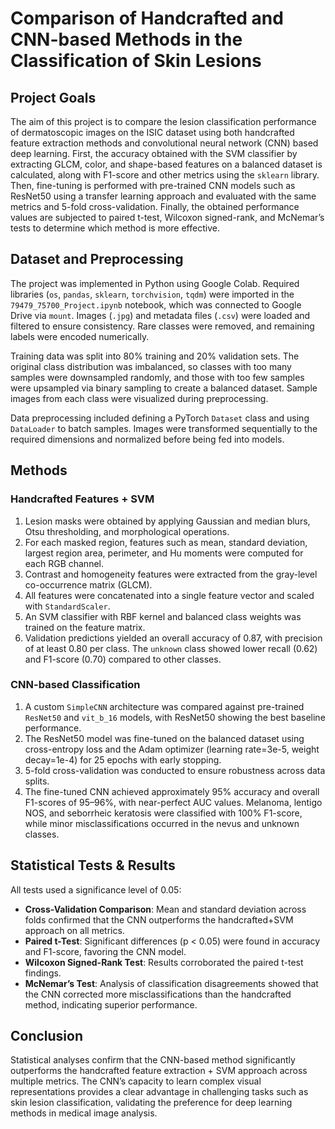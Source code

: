 # Comparison of Handcrafted and CNN-based Methods in the Classification of Skin Lesions

## Project Goals

The aim of this project is to compare the lesion classification performance of dermatoscopic images on the ISIC dataset using both handcrafted feature extraction methods and convolutional neural network (CNN) based deep learning. First, the accuracy obtained with the SVM classifier by extracting GLCM, color, and shape-based features on a balanced dataset is calculated, along with F1-score and other metrics using the `sklearn` library. Then, fine-tuning is performed with pre-trained CNN models such as ResNet50 using a transfer learning approach and evaluated with the same metrics and 5-fold cross-validation. Finally, the obtained performance values are subjected to paired t-test, Wilcoxon signed-rank, and McNemar’s tests to determine which method is more effective.

## Dataset and Preprocessing

The project was implemented in Python using Google Colab. Required libraries (`os`, `pandas`, `sklearn`, `torchvision`, `tqdm`) were imported in the `79479_75700_Project.ipynb` notebook, which was connected to Google Drive via `mount`. Images (`.jpg`) and metadata files (`.csv`) were loaded and filtered to ensure consistency. Rare classes were removed, and remaining labels were encoded numerically.

Training data was split into 80% training and 20% validation sets. The original class distribution was imbalanced, so classes with too many samples were downsampled randomly, and those with too few samples were upsampled via binary sampling to create a balanced dataset. Sample images from each class were visualized during preprocessing.

Data preprocessing included defining a PyTorch `Dataset` class and using `DataLoader` to batch samples. Images were transformed sequentially to the required dimensions and normalized before being fed into models.

## Methods

### Handcrafted Features + SVM

1. Lesion masks were obtained by applying Gaussian and median blurs, Otsu thresholding, and morphological operations.
2. For each masked region, features such as mean, standard deviation, largest region area, perimeter, and Hu moments were computed for each RGB channel.
3. Contrast and homogeneity features were extracted from the gray-level co-occurrence matrix (GLCM).
4. All features were concatenated into a single feature vector and scaled with `StandardScaler`.
5. An SVM classifier with RBF kernel and balanced class weights was trained on the feature matrix.
6. Validation predictions yielded an overall accuracy of 0.87, with precision of at least 0.80 per class. The `unknown` class showed lower recall (0.62) and F1-score (0.70) compared to other classes.

### CNN-based Classification

1. A custom `SimpleCNN` architecture was compared against pre-trained `ResNet50` and `vit_b_16` models, with ResNet50 showing the best baseline performance.
2. The ResNet50 model was fine-tuned on the balanced dataset using cross-entropy loss and the Adam optimizer (learning rate=3e-5, weight decay=1e-4) for 25 epochs with early stopping.
3. 5-fold cross-validation was conducted to ensure robustness across data splits.
4. The fine-tuned CNN achieved approximately 95% accuracy and overall F1-scores of 95–96%, with near-perfect AUC values. Melanoma, lentigo NOS, and seborrheic keratosis were classified with 100% F1-score, while minor misclassifications occurred in the nevus and unknown classes.

## Statistical Tests & Results

All tests used a significance level of 0.05:

- **Cross-Validation Comparison**: Mean and standard deviation across folds confirmed that the CNN outperforms the handcrafted+SVM approach on all metrics.
- **Paired t-Test**: Significant differences (p < 0.05) were found in accuracy and F1-score, favoring the CNN model.
- **Wilcoxon Signed-Rank Test**: Results corroborated the paired t-test findings.
- **McNemar’s Test**: Analysis of classification disagreements showed that the CNN corrected more misclassifications than the handcrafted method, indicating superior performance.

## Conclusion

Statistical analyses confirm that the CNN-based method significantly outperforms the handcrafted feature extraction + SVM approach across multiple metrics. The CNN’s capacity to learn complex visual representations provides a clear advantage in challenging tasks such as skin lesion classification, validating the preference for deep learning methods in medical image analysis.

